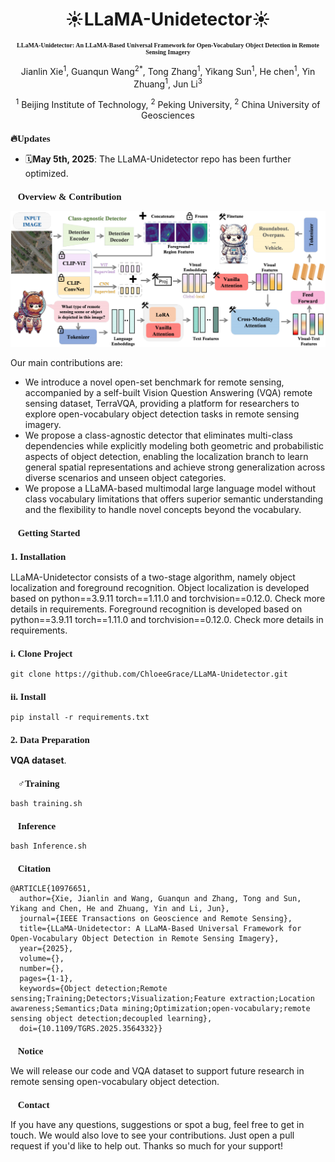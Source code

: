 <h1 align="center">☀️LLaMA-Unidetector☀️</h1>

<h3 align="center" style="font-family: 'Times New Roman'; font-size: 10px;">
LLaMA-Unidetector: An LLaMA-Based Universal Framework for Open-Vocabulary Object Detection in Remote Sensing Imagery
</h3>

<p align="center">
Jianlin Xie<sup>1</sup>, Guanqun Wang<sup>2</sup><sup>*</sup>, Tong Zhang<sup>1</sup>, Yikang Sun<sup>1</sup>, He chen<sup>1</sup>, Yin Zhuang<sup>1</sup>, Jun Li<sup>3</sup>
</p>

<p align="center">
<sup>1</sup> Beijing Institute of Technology, <sup>2</sup> Peking University, <sup>2</sup> China University of Geosciences
</p>

<h2 style="font-family: 'Times New Roman'; font-size: 15px;">🔥Updates</h2>

- 🗓️**May 5th, 2025**: The LLaMA-Unidetector repo has been further optimized.

<h2 style="font-family: 'Times New Roman'; font-size: 15px;">🎯Overview & Contribution</h2>

![Example Image](img/method.png)

Our main contributions are:
- We introduce a novel open-set benchmark for remote sensing, accompanied by a self-built Vision Question Answering (VQA) remote sensing dataset, TerraVQA, providing a platform for researchers to explore open-vocabulary object detection tasks in remote sensing imagery.
- We propose a class-agnostic detector that eliminates multi-class dependencies while explicitly modeling both geometric and probabilistic aspects of object detection, enabling the localization branch to learn general spatial representations and achieve strong generalization across diverse scenarios and unseen object categories.
- We propose a LLaMA-based multimodal large language model without class vocabulary limitations that offers superior semantic understanding and the flexibility to handle novel concepts beyond the vocabulary.

<h2 style="font-family: 'Times New Roman'; font-size: 15px;">
🧾Getting Started
</h2>

<h3 style="font-family: 'Times New Roman'; font-size: 15px;">
1. Installation
</h3>

LLaMA-Unidetector consists of a two-stage algorithm, namely object localization and foreground recognition. Object localization is developed based on python==3.9.11 torch==1.11.0 and torchvision==0.12.0. Check more details in requirements. Foreground recognition is developed based on python==3.9.11 torch==1.11.0 and torchvision==0.12.0. Check more details in requirements.

<h3 style="font-family: 'Times New Roman'; font-size: 15px;">
i. Clone Project
</h3>

```
git clone https://github.com/ChloeeGrace/LLaMA-Unidetector.git
```

<h3 style="font-family: 'Times New Roman'; font-size: 15px;">
ii. Install
</h3>

```
pip install -r requirements.txt
```

<h3 style="font-family: 'Times New Roman'; font-size: 15px;">
2. Data Preparation
</h3>

**VQA dataset**.

<h2 style="font-family: 'Times New Roman'; font-size: 15px;">🏋️‍♂️Training</h2>

```
bash training.sh
```

<h2 style="font-family: 'Times New Roman'; font-size: 15px;">🤖Inference</h2>

```
bash Inference.sh
```
<h2 style="font-family: 'Times New Roman'; font-size: 15px;">🔗Citation</h2>

```
@ARTICLE{10976651,
  author={Xie, Jianlin and Wang, Guanqun and Zhang, Tong and Sun, Yikang and Chen, He and Zhuang, Yin and Li, Jun},
  journal={IEEE Transactions on Geoscience and Remote Sensing}, 
  title={LLaMA-Unidetector: A LLaMA-Based Universal Framework for Open-Vocabulary Object Detection in Remote Sensing Imagery}, 
  year={2025},
  volume={},
  number={},
  pages={1-1},
  keywords={Object detection;Remote sensing;Training;Detectors;Visualization;Feature extraction;Location awareness;Semantics;Data mining;Optimization;open-vocabulary;remote sensing object detection;decoupled learning},
  doi={10.1109/TGRS.2025.3564332}}
```

<h2 style="font-family: 'Times New Roman'; font-size: 15px;">🔔Notice</h2>

We will release our code and VQA dataset to support future research in remote sensing open-vocabulary object detection.

<h2 style="font-family: 'Times New Roman'; font-size: 15px;">📢Contact</h2>

If you have any questions, suggestions or spot a bug, feel free to get in touch. We would also love to see your contributions. Just open a pull request if you'd like to help out. Thanks so much for your support!

